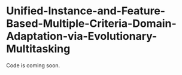 # Unified-Instance-and-Feature-Based-Multiple-Criteria-Domain-Adaptation-via-Evolutionary-Multitasking
Code is coming soon.
